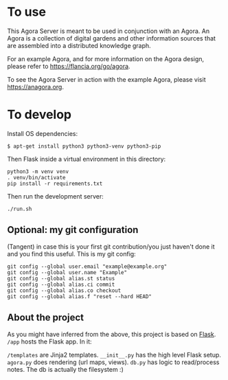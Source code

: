 # To use
This Agora Server is meant to be used in conjunction with an Agora. An Agora is
a collection of digital gardens and other information sources that are assembled
into a distributed knowledge graph.

For an example Agora, and for more information on the Agora design, please refer to <https://flancia.org/go/agora>.

To see the Agora Server in action with the example Agora, please visit
<https://anagora.org>.

# To develop

Install OS dependencies:
```
$ apt-get install python3 python3-venv python3-pip
```

Then Flask inside a virtual environment in this directory:
```
python3 -m venv venv
. venv/bin/activate
pip install -r requirements.txt
```

Then run the development server:
```
./run.sh
```

## Optional: my git configuration

(Tangent) in case this is your first git contribution/you just haven't done it and you find this useful. This is my git config:

```
git config --global user.email "example@example.org"
git config --global user.name "Example"
git config --global alias.st status
git config --global alias.ci commit
git config --global alias.co checkout
git config --global alias.f "reset --hard HEAD"
```

## About the project
As you might have inferred from the above, this project is based on [Flask](https://flask.palletsprojects.com). ```/app``` hosts the Flask app. In it:

```/templates``` are Jinja2 templates.
```__init__.py``` has the high level Flask setup.
```agora.py``` does rendering (url maps, views).
```db.py``` has logic to read/process notes. The db is actually the filesystem :)

